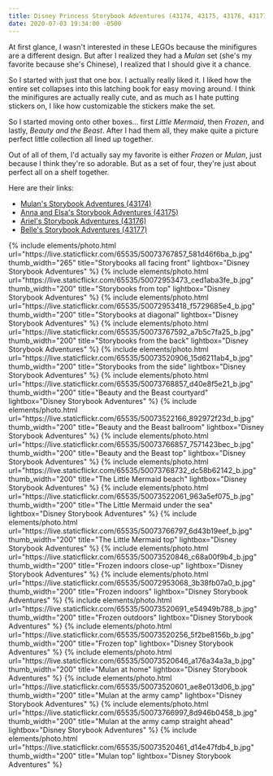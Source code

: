 ```yaml
---
title: Disney Princess Storybook Adventures (43174, 43175, 43176, 43177)
date: 2020-07-03 19:34:00 -0500
---
```


At first glance, I wasn't interested in these LEGOs because the minifigures are a different design. But after I realized they had a _Mulan_ set (she's my favorite because she's Chinese), I realized that I should give it a chance.

So I started with just that one box. I actually really liked it. I liked how the entire set collapses into this latching book for easy moving around. I think the minifigures are actually really cute, and as much as I hate putting stickers on, I like how customizable the stickers make the set.

So I started moving onto other boxes... first _Little Mermaid_, then _Frozen_, and lastly, _Beauty and the Beast_. After I had them all, they make quite a picture perfect little collection all lined up together.

Out of all of them, I'd actually say my favorite is either _Frozen_ or _Mulan_, just because I think they're so adorable. But as a set of four, they're just about perfect all on a shelf together.

Here are their links:

* [Mulan's Storybook Adventures (43174)](https://www.lego.com/en-us/product/mulan-s-storybook-adventures-43174)
* [Anna and Elsa's Storybook Adventures (43175)](https://www.lego.com/en-us/product/anna-and-elsa-s-storybook-adventures-43175)
* [Ariel's Storybook Adventures (43176)](https://www.lego.com/en-us/product/ariel-s-storybook-adventures-43176)
* [Belle's Storybook Adventures (43177)](https://www.lego.com/en-us/product/belle-s-storybook-adventures-43177)

<div class="text-center">
  {% include elements/photo.html
      url="https://live.staticflickr.com/65535/50073767857_581d46f6ba_b.jpg"
      thumb_width="265" title="Storybooks all facing front" lightbox="Disney Storybook Adventures"
  %}
  {% include elements/photo.html
      url="https://live.staticflickr.com/65535/50072953473_ced1aba3fe_b.jpg"
      thumb_width="200" title="Storybooks from top" lightbox="Disney Storybook Adventures"
  %}
  {% include elements/photo.html
      url="https://live.staticflickr.com/65535/50072953418_f5729685e4_b.jpg"
      thumb_width="200" title="Storybooks at diagonal" lightbox="Disney Storybook Adventures"
  %}
  {% include elements/photo.html
      url="https://live.staticflickr.com/65535/50073767592_a7b5c7fa25_b.jpg"
      thumb_width="200" title="Storybooks from the back" lightbox="Disney Storybook Adventures"
  %}
  {% include elements/photo.html
      url="https://live.staticflickr.com/65535/50073520906_15d6211ab4_b.jpg"
      thumb_width="200" title="Storybooks from the side" lightbox="Disney Storybook Adventures"
  %}
  {% include elements/photo.html
      url="https://live.staticflickr.com/65535/50073768857_d40e8f5e21_b.jpg"
      thumb_width="200" title="Beauty and the Beast courtyard" lightbox="Disney Storybook Adventures"
  %}
  {% include elements/photo.html
      url="https://live.staticflickr.com/65535/50073522166_892972f23d_b.jpg"
      thumb_width="200" title="Beauty and the Beast ballroom" lightbox="Disney Storybook Adventures"
  %}
  {% include elements/photo.html
      url="https://live.staticflickr.com/65535/50073766857_7571423bec_b.jpg"
      thumb_width="200" title="Beauty and the Beast top" lightbox="Disney Storybook Adventures"
  %}
  {% include elements/photo.html
      url="https://live.staticflickr.com/65535/50073768732_dc58b62142_b.jpg"
      thumb_width="200" title="The Little Mermaid beach" lightbox="Disney Storybook Adventures"
  %}
  {% include elements/photo.html
      url="https://live.staticflickr.com/65535/50073522061_963a5ef075_b.jpg"
      thumb_width="200" title="The Little Mermaid under the sea" lightbox="Disney Storybook Adventures"
  %}
  {% include elements/photo.html
      url="https://live.staticflickr.com/65535/50073766797_6d43b19eef_b.jpg"
      thumb_width="200" title="The Little Mermaid top" lightbox="Disney Storybook Adventures"
  %}
  {% include elements/photo.html
      url="https://live.staticflickr.com/65535/50073520846_c68a00f9b4_b.jpg"
      thumb_width="200" title="Frozen indoors close-up" lightbox="Disney Storybook Adventures"
  %}
  {% include elements/photo.html
      url="https://live.staticflickr.com/65535/50072953068_3b38fb07a0_b.jpg"
      thumb_width="200" title="Frozen indoors" lightbox="Disney Storybook Adventures"
  %}
  {% include elements/photo.html
      url="https://live.staticflickr.com/65535/50073520691_e54949b788_b.jpg"
      thumb_width="200" title="Frozen outdoors" lightbox="Disney Storybook Adventures"
  %}
  {% include elements/photo.html
      url="https://live.staticflickr.com/65535/50073520256_5f2be8156b_b.jpg"
      thumb_width="200" title="Frozen top" lightbox="Disney Storybook Adventures"
  %}
  {% include elements/photo.html
      url="https://live.staticflickr.com/65535/50073520646_a176a34a3a_b.jpg"
      thumb_width="200" title="Mulan at home" lightbox="Disney Storybook Adventures"
  %}
  {% include elements/photo.html
      url="https://live.staticflickr.com/65535/50073520601_ae8e013d06_b.jpg"
      thumb_width="200" title="Mulan at the army camp" lightbox="Disney Storybook Adventures"
  %}
  {% include elements/photo.html
      url="https://live.staticflickr.com/65535/50073766997_8d946b0458_b.jpg"
      thumb_width="200" title="Mulan at the army camp straight ahead" lightbox="Disney Storybook Adventures"
  %}
  {% include elements/photo.html
      url="https://live.staticflickr.com/65535/50073520461_d14e47fdb4_b.jpg"
      thumb_width="200" title="Mulan top" lightbox="Disney Storybook Adventures"
  %}
</div>
